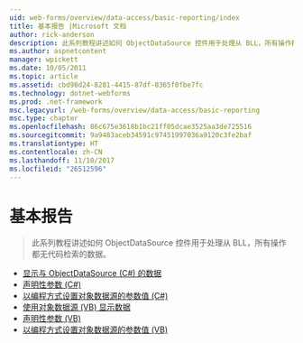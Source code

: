 ```yaml
---
uid: web-forms/overview/data-access/basic-reporting/index
title: 基本报告 |Microsoft 文档
author: rick-anderson
description: 此系列教程讲述如何 ObjectDataSource 控件用于处理从 BLL，所有操作都无代码检索的数据。
ms.author: aspnetcontent
manager: wpickett
ms.date: 10/05/2011
ms.topic: article
ms.assetid: cbd98d24-8281-4415-87df-8365f0fbe7fc
ms.technology: dotnet-webforms
ms.prod: .net-framework
msc.legacyurl: /web-forms/overview/data-access/basic-reporting
msc.type: chapter
ms.openlocfilehash: 86c675e3618b1bc21ff05dcae3525aa3de725516
ms.sourcegitcommit: 9a9483aceb34591c97451997036a9120c3fe2baf
ms.translationtype: HT
ms.contentlocale: zh-CN
ms.lasthandoff: 11/10/2017
ms.locfileid: "26512596"
---
```

<a name="basic-reporting"></a>基本报告
====================
> 此系列教程讲述如何 ObjectDataSource 控件用于处理从 BLL，所有操作都无代码检索的数据。


- [显示与 ObjectDataSource (C#) 的数据](displaying-data-with-the-objectdatasource-cs.md)
- [声明性参数 (C#)](declarative-parameters-cs.md)
- [以编程方式设置对象数据源的参数值 (C#)](programmatically-setting-the-objectdatasource-s-parameter-values-cs.md)
- [使用对象数据源 (VB) 显示数据](displaying-data-with-the-objectdatasource-vb.md)
- [声明性参数 (VB)](declarative-parameters-vb.md)
- [以编程方式设置对象数据源的参数值 (VB)](programmatically-setting-the-objectdatasource-s-parameter-values-vb.md)
